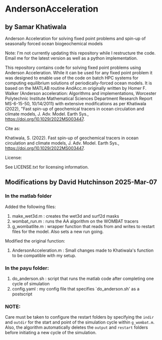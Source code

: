 # AndersonAcceleration
## by Samar Khatiwala
Anderson Acceleration for solving fixed point problems and spin-up of seasonally forced ocean biogeochemical models

Note: I'm not currently updating this repository while I restructure the code. Email me for the latest version as well as a python implementation.

This repository contains code for solving fixed point problems using Anderson Acceleration. While it can be used for 
any fixed point problem it was designed to enable use of the code on batch HPC systems for computing equilibrium solutions 
of periodically-forced ocean models. It is based on the MATLAB routine AndAcc.m originally written by Homer F. Walker 
(Anderson acceleration: Algorithms and implementations, Worcester Polytechnic Institute Mathematical Sciences Department 
Research Report MS-6-15-50, 10/14/2011) with extensive modifications as per Khatiwala (2022), "Fast spin-up of geochemical 
tracers in ocean circulation and climate models, J. Adv. Model. Earth Sys., https://doi.org/10.1029/2022MS003447.

Cite as:

Khatiwala, S. (2022). Fast spin-up of geochemical tracers in ocean circulation and climate models, 
J. Adv. Model. Earth Sys., https://doi.org/10.1029/2022MS003447.

License:

See LICENSE.txt for licensing information.

## Modifications by David Hutchinson 2025-Mar-07

### In the matlab folder
Added the following files:
1. make_wet3d.m : creates the wet3d and surf2d masks
2. wombat_run.m : runs the AA algorithm on the WOMBAT tracers
3. g_wombatlite.m : wrapper function that reads from and writes to restart files for the model. Also sets a new run going.

Modified the original function:
1. AndersonAcceleration.m : Small changes made to Khatiwala's function to be compatible with my setup.

### In the payu folder:
1. do_anderson.sh : script that runs the matlab code after completing one cycle of simulation
2. config.yaml : my config file that specifies `do_anderson.sh' as a postscript

### NOTE:

Care must be taken to configure the restart folders by specifying the `indir` and `outdir` for the start and point of the simulation cycle within `g_wombat.m`. Also, the algorithm automatically deletes the `output` and `restart` folders before initiating a new cycle of the simulation.